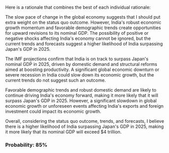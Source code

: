 Here is a rationale that combines the best of each individual rationale:

The slow pace of change in the global economy suggests that I should put extra weight on the status quo outcome. However, India's robust economic growth momentum and favorable demographic trends create opportunities for upward revisions to its nominal GDP. The possibility of positive or negative shocks affecting India's economy cannot be ignored, but the current trends and forecasts suggest a higher likelihood of India surpassing Japan's GDP in 2025.

The IMF projections confirm that India is on track to surpass Japan's nominal GDP in 2025, driven by domestic demand and structural reforms aimed at boosting productivity. A significant global economic downturn or severe recession in India could slow down its economic growth, but the current trends do not suggest such an outcome.

Favorable demographic trends and robust domestic demand are likely to continue driving India's economy forward, making it more likely that it will surpass Japan's GDP in 2025. However, a significant slowdown in global economic growth or unforeseen events affecting India's exports and foreign investment could impact its economic growth.

Overall, considering the status quo outcome, trends, and forecasts, I believe there is a higher likelihood of India surpassing Japan's GDP in 2025, making it more likely that its nominal GDP will exceed $4 trillion.

### Probability: 85%